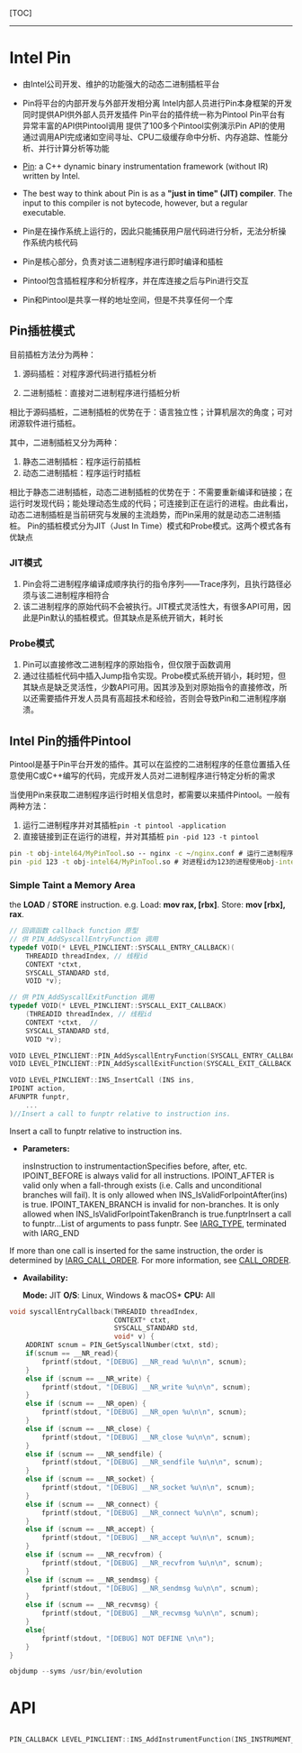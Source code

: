 [TOC]





---

# Intel Pin

- 由Intel公司开发、维护的功能强大的动态二进制插桩平台
- Pin将平台的内部开发与外部开发相分离
  Intel内部人员进行Pin本身框架的开发
  同时提供API供外部人员开发插件
  Pin平台的插件统一称为Pintool
  Pin平台有异常丰富的API供Pintool调用
  提供了100多个Pintool实例演示Pin API的使用
  通过调用API完成诸如空间寻址、CPU二级缓存命中分析、内存追踪、性能分析、并行计算分析等功能
- [Pin](http://software.intel.com/en-us/articles/pin-a-dynamic-binary-instrumentation-tool): a C++ dynamic binary instrumentation framework (without IR) written by Intel.
- The best way to think about Pin is as a **"just in time" (JIT) compiler**. The input to this compiler is not bytecode, however, but a regular executable.



- Pin是在操作系统上运行的，因此只能捕获用户层代码进行分析，无法分析操作系统内核代码
- Pin是核心部分，负责对该二进制程序进行即时编译和插桩
- Pintool包含插桩程序和分析程序，并在库连接之后与Pin进行交互
- Pin和Pintool是共享一样的地址空间，但是不共享任何一个库

## Pin插桩模式

目前插桩方法分为两种：

1. 源码插桩：对程序源代码进行插桩分析

2. 二进制插桩：直接对二进制程序进行插桩分析

相比于源码插桩，二进制插桩的优势在于：语言独立性；计算机层次的角度；可对闭源软件进行插桩。

其中，二进制插桩又分为两种：

1. 静态二进制插桩：程序运行前插桩
2. 动态二进制插桩：程序运行时插桩

相比于静态二进制插桩，动态二进制插桩的优势在于：不需要重新编译和链接；在运行时发现代码；能处理动态生成的代码；可连接到正在运行的进程。由此看出，动态二进制插桩是当前研究与发展的主流趋势，而Pin采用的就是动态二进制插桩。
Pin的插桩模式分为JIT（Just In Time）模式和Probe模式。这两个模式各有优缺点

### JIT模式

1. Pin会将二进制程序编译成顺序执行的指令序列——Trace序列，且执行路径必须与该二进制程序相符合
2. 该二进制程序的原始代码不会被执行。JIT模式灵活性大，有很多API可用，因此是Pin默认的插桩模式。但其缺点是系统开销大，耗时长



### Probe模式

1. Pin可以直接修改二进制程序的原始指令，但仅限于函数调用
2. 通过往插桩代码中插入Jump指令实现。Probe模式系统开销小，耗时短，但其缺点是缺乏灵活性，少数API可用。因其涉及到对原始指令的直接修改，所以还需要插件开发人员具有高超技术和经验，否则会导致Pin和二进制程序崩溃。



## Intel Pin的插件Pintool

Pintool是基于Pin平台开发的插件。其可以在监控的二进制程序的任意位置插入任意使用C或C++编写的代码，完成开发人员对二进制程序进行特定分析的需求

当使用Pin来获取二进制程序运行时相关信息时，都需要以来插件Pintool。一般有两种方法：

1. 运行二进制程序并对其插桩`pin -t pintool -application`
2. 直接链接到正在运行的进程，并对其插桩 `pin -pid 123 -t pintool`

```cmd
pin -t obj-intel64/MyPinTool.so -- nginx -c ~/nginx.conf # 运行二进制程序(cmd:nginx -c ~/nginx.conf)并使用obj-intel64/MyPinTool.so对其插桩
pin -pid 123 -t obj-intel64/MyPinTool.so # 对进程id为123的进程使用obj-intel64/MyPinTool.so对其插桩
```









### Simple Taint a Memory Area



the **LOAD** / **STORE** instruction. e.g. Load: **mov rax, [rbx]**. Store: **mov [rbx], rax**.

```cpp
// 回调函数 callback function 原型
// 供 PIN_AddSyscallEntryFunction 调用
typedef VOID(* LEVEL_PINCLIENT::SYSCALL_ENTRY_CALLBACK)(
    THREADID threadIndex, // 线程id
	CONTEXT *ctxt, 
	SYSCALL_STANDARD std, 
	VOID *v);

// 供 PIN_AddSyscallExitFunction 调用
typedef VOID(* LEVEL_PINCLIENT::SYSCALL_EXIT_CALLBACK)
    (THREADID threadIndex, // 线程id
	CONTEXT *ctxt,  // 
	SYSCALL_STANDARD std, 
	VOID *v);

VOID LEVEL_PINCLIENT::PIN_AddSyscallEntryFunction(SYSCALL_ENTRY_CALLBACK fun, VOID *val);
VOID LEVEL_PINCLIENT::PIN_AddSyscallExitFunction(SYSCALL_EXIT_CALLBACK fun, VOID *val);
```





```cpp
VOID LEVEL_PINCLIENT::INS_InsertCall (INS ins,
IPOINT action,
AFUNPTR funptr,
    ...
)//Insert a call to funptr relative to instruction ins.
```

Insert a call to funptr relative to instruction ins.

- **Parameters:**

  insInstruction to instrumentactionSpecifies before, after, etc.  IPOINT_BEFORE is always valid for all instructions.  IPOINT_AFTER is valid only when a fall-through exists (i.e. Calls and unconditional branches will fail). It is only allowed when INS_IsValidForIpointAfter(ins) is true.  IPOINT_TAKEN_BRANCH is invalid for non-branches. It is only allowed when INS_IsValidForIpointTakenBranch is true.funptrInsert a call to funptr...List of arguments to pass funptr. See [IARG_TYPE](https://software.intel.com/sites/landingpage/pintool/docs/97971/Pin/html/group__INST__ARGS.html#ga089c27ca15e9ff139dd3a3f8a6f8451d), terminated with IARG_END

If more than one call is inserted for the same instruction, the order is determined by [IARG_CALL_ORDER](https://software.intel.com/sites/landingpage/pintool/docs/97971/Pin/html/group__INST__ARGS.html#gga089c27ca15e9ff139dd3a3f8a6f8451da45b6bfd69845ada4a0875967995ad7c6). For more information, see [CALL_ORDER](https://software.intel.com/sites/landingpage/pintool/docs/97971/Pin/html/group__INST__ARGS.html#ga3d1d5f6805cb16d00bce441290ca2212).

- **Availability:**

  **Mode:** JIT **O/S**: Linux, Windows & macOS* **CPU:** All

```cpp
void syscallEntryCallback(THREADID threadIndex,
                          CONTEXT* ctxt,
                          SYSCALL_STANDARD std,
                          void* v) {
    ADDRINT scnum = PIN_GetSyscallNumber(ctxt, std);
    if(scnum == __NR_read){
        fprintf(stdout, "[DEBUG] __NR_read %u\n\n", scnum);
    }
    else if (scnum == __NR_write) {
        fprintf(stdout, "[DEBUG] __NR_write %u\n\n", scnum);
    } 
    else if (scnum == __NR_open) {
        fprintf(stdout, "[DEBUG] __NR_open %u\n\n", scnum);
    }
    else if (scnum == __NR_close) {
        fprintf(stdout, "[DEBUG] __NR_close %u\n\n", scnum);
    }
    else if (scnum == __NR_sendfile) {
        fprintf(stdout, "[DEBUG] __NR_sendfile %u\n\n", scnum);
    }
    else if (scnum == __NR_socket) {
        fprintf(stdout, "[DEBUG] __NR_socket %u\n\n", scnum);
    }
    else if (scnum == __NR_connect) {
        fprintf(stdout, "[DEBUG] __NR_connect %u\n\n", scnum);
    }
    else if (scnum == __NR_accept) {
        fprintf(stdout, "[DEBUG] __NR_accept %u\n\n", scnum);
    }
    else if (scnum == __NR_recvfrom) {
        fprintf(stdout, "[DEBUG] __NR_recvfrom %u\n\n", scnum);
    }
    else if (scnum == __NR_sendmsg) {
        fprintf(stdout, "[DEBUG] __NR_sendmsg %u\n\n", scnum);
    }
    else if (scnum == __NR_recvmsg) {
        fprintf(stdout, "[DEBUG] __NR_recvmsg %u\n\n", scnum);
    }
    else{
		fprintf(stdout, "[DEBUG] NOT DEFINE \n\n");
    }
}
```





```cpp
objdump --syms /usr/bin/evolution
```



# API



```cpp

PIN_CALLBACK LEVEL_PINCLIENT::INS_AddInstrumentFunction(INS_INSTRUMENT_CALLBACK  fun,  VOID * val)
```



